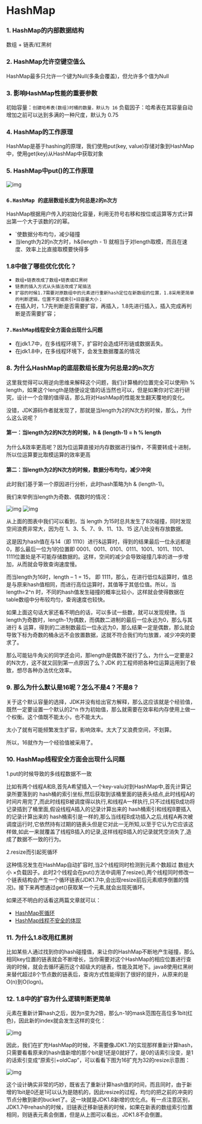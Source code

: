 # HashMap

### 1. HashMap的内部数据结构

数组 + 链表/红黑树

### 2. HashMap允许空键空值么

HashMap最多只允许一个键为Null(多条会覆盖)，但允许多个值为Null

### 3. 影响HashMap性能的重要参数

初始容量：`创建哈希表(数组)时桶的数量，默认为 16`
负载因子：哈希表在其容量自动增加之前可以达到多满的一种尺度，默认为 0.75

### 4. HashMap的工作原理

HashMap是基于hashing的原理，我们使用put(key, value)存储对象到HashMap中，使用get(key)从HashMap中获取对象

### 5. HashMap中put()的工作原理

![img](https://img-blog.csdnimg.cn/20200618150149962.png?x-oss-process=image/watermark,type_ZmFuZ3poZW5naGVpdGk,shadow_10,text_aHR0cHM6Ly9ibG9nLmNzZG4ubmV0L3FxXzM3MTQxNzcz,size_16,color_FFFFFF,t_70#pic_center)

### `6.HashMap 的底层数组长度为何总是2的n次方`

HashMap根据用户传入的初始化容量，利用无符号右移和按位或运算等方式计算出第一个大于该数的2的幂。

- `使数据分布均匀，减少碰撞
- 当length为2的n次方时，h&(length - 1) 就相当于对length取模，而且在速度、效率上比直接取模要快得多

### 1.8中做了哪些优化优化？

- `数组+链表改成了数组+链表或红黑树`
- `链表的插入方式从头插法改成了尾插法`
- `扩容的时候1.7需要对原数组中的元素进行重新hash定位在新数组的位置，1.8采用更简单的判断逻辑，位置不变或索引+旧容量大小；`
- 在插入时，1.7先判断是否需要扩容，再插入，1.8先进行插入，插入完成再判断是否需要扩容；

### `7.HashMap线程安全方面会出现什么问题`

- 在jdk1.7中，在多线程环境下，扩容时会造成环形链或数据丢失。
- 在jdk1.8中，在多线程环境下，会发生数据覆盖的情况

### 8. 为什么HashMap的底层数组长度为何总是2的n次方

这里我觉得可以用逆向思维来解释这个问题，我们计算桶的位置完全可以使用h % length，如果这个length是随便设定值的话当然也可以，但是如果你对它进行研究，设计一个合理的值得话，那么将对HashMap的性能发生翻天覆地的变化。

没错，JDK源码作者就发现了，那就是当length为2的N次方的时候，那么，为什么这么说呢？

#### 第一：当length为2的N次方的时候，h & (length-1) = h % length

为什么&效率更高呢？因为位运算直接对内存数据进行操作，不需要转成十进制，所以位运算要比取模运算的效率更高

#### 第二：当length为2的N次方的时候，数据分布均匀，减少冲突

此时我们基于第一个原因进行分析，此时hash策略为h & (length-1)。

我们来举例当length为奇数、偶数时的情况：

![img](https://img-blog.csdnimg.cn/20200618150805100.png?x-oss-process=image/watermark,type_ZmFuZ3poZW5naGVpdGk,shadow_10,text_aHR0cHM6Ly9ibG9nLmNzZG4ubmV0L3FxXzM3MTQxNzcz,size_16,color_FFFFFF,t_70#pic_center)
![img](https://img-blog.csdnimg.cn/20200618150817510.png?x-oss-process=image/watermark,type_ZmFuZ3poZW5naGVpdGk,shadow_10,text_aHR0cHM6Ly9ibG9nLmNzZG4ubmV0L3FxXzM3MTQxNzcz,size_16,color_FFFFFF,t_70#pic_center)

从上面的图表中我们可以看到，当 length 为15时总共发生了8次碰撞，同时发现空间浪费非常大，因为在 1、3、5、7、9、11、13、15 这八处没有存放数据。

这是因为hash值在与14（即 1110）进行&运算时，得到的结果最后一位永远都是0，那么最后一位为1的位置即 0001、0011、0101、0111、1001、1011、1101、1111位置处是不可能存储数据的。这样，空间的减少会导致碰撞几率的进一步增加，从而就会导致查询速度慢。

而当length为16时，length – 1 = 15， 即 1111，那么，在进行低位&运算时，值总是与原来hash值相同，而进行高位运算时，其值等于其低位值。所以，当 length=2^n 时，不同的hash值发生碰撞的概率比较小，这样就会使得数据在table数组中分布较均匀，查询速度也较快。

如果上面这句话大家还看不明白的话，可以多试一些数，就可以发现规律。当length为奇数时，length-1为偶数，而偶数二进制的最后一位永远为0，那么与其进行 & 运算，得到的二进制数最后一位永远为0，那么结果一定是偶数，那么就会导致下标为奇数的桶永远不会放置数据，这就不符合我们均匀放置，减少冲突的要求了。

那么可能钻牛角尖的同学还会问，那length是偶数不就行了么，为什么一定要是2的N次方，这不就又回到第一点原因了么？JDK 的工程师把各种位运算运用到了极致，想尽各种办法优化效率。

### 9. 那么为什么默认是16呢？怎么不是4？不是8？

关于这个默认容量的选择，JDK并没有给出官方解释，那么这应该就是个经验值，既然一定要设置一个默认的2^n 作为初始值，那么就需要在效率和内存使用上做一个权衡。这个值既不能太小，也不能太大。

太小了就有可能频繁发生扩容，影响效率。太大了又浪费空间，不划算。

所以，16就作为一个经验值被采用了。

### 10. HashMap线程安全方面会出现什么问题

1.put的时候导致的多线程数据不一致

比如有两个线程A和B,首先A希望插入一个key-valu对到HashMap中,首先计算记录所要落到的 hash桶的索引坐标,然后获取到该桶里面的链表头结点,此时线程A的时间片用完了,而此时线程B被调度得以执行,和线程A一样执行,只不过线程B成功将记录插到了桶里面,假设线程A插入的记录计算出来的 hash桶索引和线程B要插入的记录计算出来的 hash桶索引是一样的,那么当线程B成功插入之后,线程A再次被调度运行时,它依然持有过期的链表头但是它对此一无所知,以至于它认为它应该这样做,如此一来就覆盖了线程B插入的记录,这样线程B插入的记录就凭空消失了,造成了数据不一致的行为。

2.resize而引起死循环

这种情况发生在HashMap自动扩容时,当2个线程同时检测到元素个数超过 数组大小 ×负载因子。此时2个线程会在put()方法中调用了resize(),两个线程同时修改一个链表结构会产生一个循环链表(JDK1.7中,会出现resize前后元素顺序倒置的情况)。接下来再想通过get()获取某一个元素,就会出现死循环。

如果还不明白的话看这两篇文章就可以：

- [HashMap死循环](https://blog.csdn.net/qq_37141773/article/details/85112743)
- [HashMap线程不安全的体现](https://www.cnblogs.com/developer_chan/p/10450908.html)

###  

### 11. 为什么1.8改用红黑树

比如某些人通过找到你的hash碰撞值，来让你的HashMap不断地产生碰撞，那么相同key位置的链表就会不断增长，当你需要对这个HashMap的相应位置进行查询的时候，就会去循环遍历这个超级大的链表，性能及其地下。java8使用红黑树来替代超过8个节点数的链表后，查询方式性能得到了很好的提升，从原来的是O(n)到O(logn)。

### 12. 1.8中的扩容为什么逻辑判断更简单

元素在重新计算hash之后，因为n变为2倍，那么n-1的mask范围在高位多1bit(红色)，因此新的index就会发生这样的变化：

![img](https://img-blog.csdnimg.cn/20200618150837955.png#pic_center)

因此，我们在扩充HashMap的时候，不需要像JDK1.7的实现那样重新计算hash，只需要看看原来的hash值新增的那个bit是1还是0就好了，是0的话索引没变，是1的话索引变成“原索引+oldCap”，可以看看下图为16扩充为32的resize示意图：

![img](https://img-blog.csdnimg.cn/20200618150847782.png?x-oss-process=image/watermark,type_ZmFuZ3poZW5naGVpdGk,shadow_10,text_aHR0cHM6Ly9ibG9nLmNzZG4ubmV0L3FxXzM3MTQxNzcz,size_16,color_FFFFFF,t_70#pic_center)

这个设计确实非常的巧妙，既省去了重新计算hash值的时间，而且同时，由于新增的1bit是0还是1可以认为是随机的，因此resize的过程，均匀的把之前的冲突的节点分散到新的bucket了。这一块就是JDK1.8新增的优化点。有一点注意区别，JDK1.7中rehash的时候，旧链表迁移新链表的时候，如果在新表的数组索引位置相同，则链表元素会倒置，但是从上图可以看出，JDK1.8不会倒置。